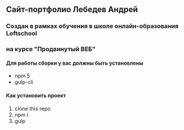 ## Сайт-портфолио Лебедев Андрей

### Создан в рамках обучения в школе онлайн-образования Loftschool 
### на курсе "Продвинутый ВЕБ" 

#### Для работы сборки у вас должны быть установлены
* npm 5
* gulp-cli

#### Как установить проект
1. clone this repo
2. npm i
3. gulp
